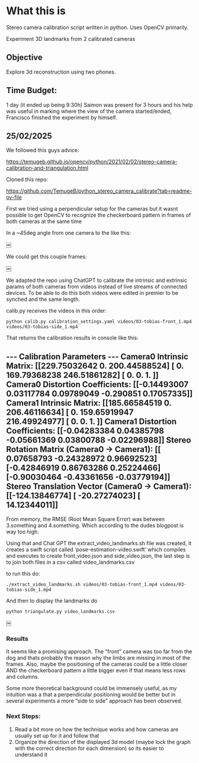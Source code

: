 # What this is
Stereo camera calibration script written in python. Uses OpenCV primarily. 

Experiment 3D landmarks from 2 calibrated cameras 

## Objective

Explore 3d reconstruction using two phones.


## Time Budget:

1 day (it ended up being 9:30h)
Saimon was present for 3 hours and his help was useful in marking where the view of the camera started/ended, Francisco finished the experiment by himself.

## 25/02/2025 

We followed this guys advice: 

https://temugeb.github.io/opencv/python/2021/02/02/stereo-camera-calibration-and-triangulation.html

Cloned this repo:

https://github.com/TemugeB/python_stereo_camera_calibrate?tab=readme-ov-file

First we tried using a perpendicular setup for the cameras but it wasnt possible to get OpenCV to recognize the checkerboard pattern in frames of both cameras at the same time

In a ~45deg angle from one camera to the like this:

￼

We could get this couple frames:

￼

We adapted the repo using ChatGPT to calibrate the intrinsic and extrinsic params of both cameras from videos instead of live streams of connected devices. To be able to do this both videos were edited in premier to be synched and the same length.

calib.py receives the videos in this order:  

`python calib.py calibration_settings.yaml videos/03-tobias-front_1.mp4 videos/03-tobias-side_1.mp4`

That returns the calibration results in console like this:

--- Calibration Parameters ---
Camera0 Intrinsic Matrix:
 [[229.75032642   0.         200.44588524]
 [  0.         169.79368238 246.51861282]
 [  0.           0.           1.        ]]
Camera0 Distortion Coefficients:
 [[-0.14493007  0.03117784  0.09789049 -0.290851    0.17057335]]
Camera1 Intrinsic Matrix:
 [[185.66584519   0.         206.46116634]
 [  0.         159.65919947 216.49924977]
 [  0.           0.           1.        ]]
Camera1 Distortion Coefficients:
 [[-0.04283384  0.04385798 -0.05661369  0.03800788 -0.02296988]]
Stereo Rotation Matrix (Camera0 -> Camera1):
 [[ 0.07658793 -0.24328972  0.96692523]
 [-0.42846919  0.86763286  0.25224466]
 [-0.90030464 -0.43361656 -0.03779194]]
Stereo Translation Vector (Camera0 -> Camera1):
 [[-124.13846774]
 [ -20.27274023]
 [  14.12344011]]
------------------------------

From memory, the RMSE (Root Mean Square Error) was between 3.something and 4.something. Which according to the dudes blogpost is way too high.

Using that and Chat GPT the extract_video_landmarks.sh file was created, it creates a swift script called ‘pose-estimation-video.swift’ which compiles and executes to create front_video.json and side_video.json, the last step is to join both files in a csv called video_landmarks.csv

to run this do:

`./extract_video_landmarks.sh videos/03-tobias-front_1.mp4 videos/03-tobias-side_1.mp4`


And then to display the landmarks do

`python triangulate.py video_landmarks.csv`

￼

### Results

It seems like a promising approach. The “front” camera was too far from the dog and thats probably the reason why the limbs are missing in most of the frames. Also, maybe the positioning of the cameras could be a little closer AND the checkerboard pattern a little bigger even if that means less rows and columns.

Some more theoretical background could be immensely useful, as my intuition was a that a perpendicular positioning would be better but in several experiments a more “side to side” approach has been observed.


### Next Steps:

1. Read a bit more on how the technique works and how cameras are usually set up for it and follow that
2. Organize the direction of the displayed 3d model (maybe lock the graph with the correct direction for each dimension) so its easier to understand it


